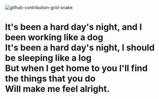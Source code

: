 ![github-contribution-grid-snake](https://user-images.githubusercontent.com/102523400/217305123-39ba95b3-c73f-4301-9d66-716a5824ca45.gif)

<h1>
It's been a hard day's night, and I been working like a dog <br/>
It's been a hard day's night, I should be sleeping like a log <br/>
But when I get home to you I'll find the things that you do <br/>
Will make me feel alright.
</h1>
